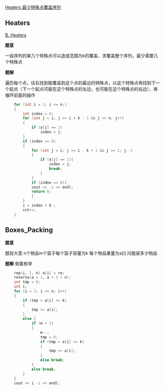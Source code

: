 [Heaters  最少特殊点覆盖序列](#Heaters)

## Heaters

[B. Heaters](https://codeforces.com/problemset/problem/1066/B)

**题意**

一段序列的某几个特殊点可以造成范围为k的覆盖，求覆盖整个序列，最少需要几个特殊点

**题解**

遍历每个点，往右找到能覆盖到这个点的最远的特殊点，以这个特殊点再找到下一个起点（下一个起点可能在这个特殊点的左边，也可能在这个特殊点的右边），再循环前面的操作

```c++
    for (int i = 1; i <= n;)
    {
        int index = 0;
        for (int j = i; j <= i + k - 1 && j <= n; j++)
        {
            if (a[j] == 1)
                index = j;
        }
        if (index == 0)
        {
            for (int j = i; j >= i - k + 1 && j >= 1; j--)
            {
                if (a[j] == 1){
                    index = j;
                    break;
                }
            }
            if (index == 0){
            cout << -1 << endl;
            return 0;
            }
        }
        i = index + k ;
        cnt++;
    }
```

## Boxes_Packing

**题意**

题目大意 n个物品m个篮子每个篮子容量为k 每个物品重量为a[i] 问能装多少物品

**题解**
倒着枚举

```c++
    rep(i, 1, n) a[i] = re;
    reverse(a + 1, a + 1 + n);
    int tmp = 0;
    int i;
    for (i = 1; i <= n; i++)
    {
        if (tmp + a[i] <= k)
        {
            tmp += a[i];
        }
        else {
            if (m > 1)
            {
                m--;
                tmp = 0;
                if (tmp + a[i] <= k)
                {
                    tmp += a[i];
                }
                else break;
            }
            else break;
        }
    }
    cout << i -1 << endl;
```
